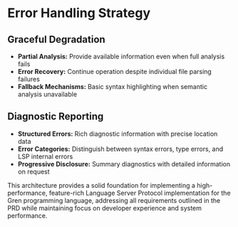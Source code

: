 # Error Handling Strategy

## Graceful Degradation
- **Partial Analysis:** Provide available information even when full analysis fails
- **Error Recovery:** Continue operation despite individual file parsing failures
- **Fallback Mechanisms:** Basic syntax highlighting when semantic analysis unavailable

## Diagnostic Reporting
- **Structured Errors:** Rich diagnostic information with precise location data
- **Error Categories:** Distinguish between syntax errors, type errors, and LSP internal errors
- **Progressive Disclosure:** Summary diagnostics with detailed information on request

This architecture provides a solid foundation for implementing a high-performance, feature-rich Language Server Protocol implementation for the Gren programming language, addressing all requirements outlined in the PRD while maintaining focus on developer experience and system performance.